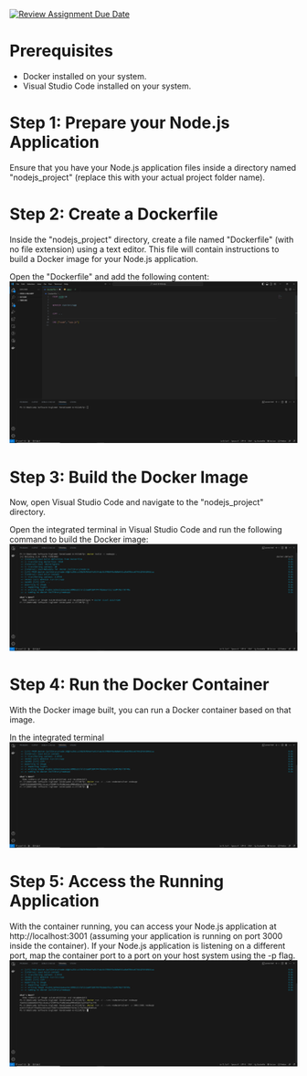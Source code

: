 [![Review Assignment Due Date](https://classroom.github.com/assets/deadline-readme-button-24ddc0f5d75046c5622901739e7c5dd533143b0c8e959d652212380cedb1ea36.svg)](https://classroom.github.com/a/nj7iw4Wb)

# Prerequisites
- Docker installed on your system.
- Visual Studio Code installed on your system.

# Step 1: Prepare your Node.js Application
Ensure that you have your Node.js application files inside a directory named "nodejs_project" (replace this with your actual project folder name).

# Step 2: Create a Dockerfile
Inside the "nodejs_project" directory, create a file named "Dockerfile" (with no file extension) using a text editor. This file will contain instructions to build a Docker image for your Node.js application.

Open the "Dockerfile" and add the following content:
![alt text](https://github.com/RevoU-FSSE-2/week-6-Hillmifp/blob/main/dokumentasi/Dokumentasi%20(7).png?raw=true)

# Step 3: Build the Docker Image
Now, open Visual Studio Code and navigate to the "nodejs_project" directory.

Open the integrated terminal in Visual Studio Code and run the following command to build the Docker image:
![alt text](https://github.com/RevoU-FSSE-2/week-6-Hillmifp/blob/main/dokumentasi/Dokumentasi%20(6).png?raw=true)

# Step 4: Run the Docker Container
With the Docker image built, you can run a Docker container based on that image.

In the integrated terminal
![alt text](https://github.com/RevoU-FSSE-2/week-6-Hillmifp/blob/main/dokumentasi/Dokumentasi%20(5).png?raw=true)

# Step 5: Access the Running Application
With the container running, you can access your Node.js application at http://localhost:3001 (assuming your application is running on port 3000 inside the container). If your Node.js application is listening on a different port, map the container port to a port on your host system using the -p flag.
![alt text](https://github.com/RevoU-FSSE-2/week-6-Hillmifp/blob/main/dokumentasi/Dokumentasi%20(4).png?raw=true)
